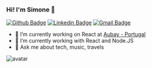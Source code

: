 ### Hi! I'm Simone 👋

[![Github Badge](https://img.shields.io/badge/-Github-000?style=flat-square&logo=Github&logoColor=white&link=https://github.com/simonelopess)](https://github.com/simonelopess)
[![Linkedin Badge](https://img.shields.io/badge/-LinkedIn-blue?style=flat-square&logo=Linkedin&logoColor=white&link=https://www.linkedin.com/in/simone-lopes-52367843/)](https://www.linkedin.com/in/simone-lopes-52367843/)
[![Gmail Badge](https://img.shields.io/badge/-Gmail-c14438?style=flat-square&logo=Gmail&logoColor=white&link=mailto:sisilopes20@gmail.com)](mailto:sisilopes20@gmail.com)

- 🔭 I’m currently working on React at [Aubay - Portugal ](https://www.aubay.pt/)
- 🌱 I’m currently working with React and Node.JS
- 💬 Ask me about tech, music, travels 

![avatar](https://user-images.githubusercontent.com/11641279/134509300-93dc52eb-b123-4bca-a7b2-b384e19e7100.png)
